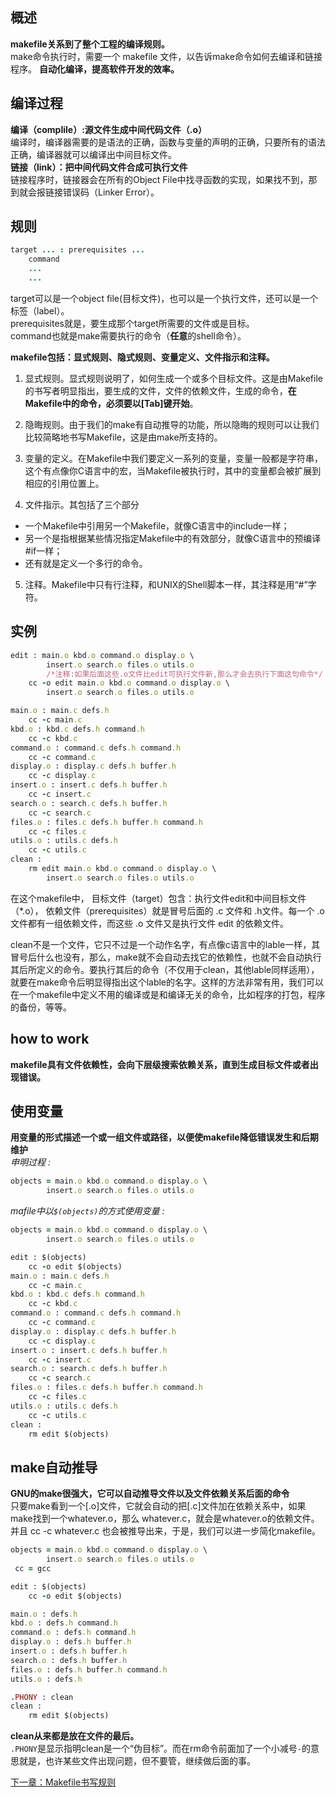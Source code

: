 ## 概述  
**makefile关系到了整个工程的编译规则。**  
make命令执行时，需要一个 makefile 文件，以告诉make命令如何去编译和链接程序。 
**自动化编译，提高软件开发的效率。**  

## 编译过程  
**编译（complile）:源文件生成中间代码文件（.o）**  
编译时，编译器需要的是语法的正确，函数与变量的声明的正确，只要所有的语法正确，编译器就可以编译出中间目标文件。  
**链接（link）：把中间代码文件合成可执行文件**  
链接程序时，链接器会在所有的Object File中找寻函数的实现，如果找不到，那到就会报链接错误码（Linker Error）。  

## 规则  
```ruby
target ... : prerequisites ...
	command
	...
	...
```  

target可以是一个object file(目标文件)，也可以是一个执行文件，还可以是一个标签（label）。  
prerequisites就是，要生成那个target所需要的文件或是目标。  
command也就是make需要执行的命令（**任意**的shell命令）。  

**makefile包括：显式规则、隐式规则、变量定义、文件指示和注释。**

1. 显式规则。显式规则说明了，如何生成一个或多个目标文件。这是由Makefile的书写者明显指出，要生成的文件，文件的依赖文件，生成的命令，**在Makefile中的命令，必须要以[Tab]键开始**。

2. 隐晦规则。由于我们的make有自动推导的功能，所以隐晦的规则可以让我们比较简略地书写Makefile，这是由make所支持的。  
3. 变量的定义。在Makefile中我们要定义一系列的变量，变量一般都是字符串，这个有点像你C语言中的宏，当Makefile被执行时，其中的变量都会被扩展到相应的引用位置上。  
4. 文件指示。其包括了三个部分
* 一个Makefile中引用另一个Makefile，就像C语言中的include一样；
* 另一个是指根据某些情况指定Makefile中的有效部分，就像C语言中的预编译#if一样；
* 还有就是定义一个多行的命令。
5. 注释。Makefile中只有行注释，和UNIX的Shell脚本一样，其注释是用“#”字符。  

## 实例  
```ruby
edit : main.o kbd.o command.o display.o \
		insert.o search.o files.o utils.o      
        /*注释:如果后面这些.o文件比edit可执行文件新,那么才会去执行下面这句命令*/
	cc -o edit main.o kbd.o command.o display.o \
		insert.o search.o files.o utils.o

main.o : main.c defs.h
	cc -c main.c
kbd.o : kbd.c defs.h command.h
	cc -c kbd.c
command.o : command.c defs.h command.h
	cc -c command.c
display.o : display.c defs.h buffer.h
	cc -c display.c
insert.o : insert.c defs.h buffer.h
	cc -c insert.c
search.o : search.c defs.h buffer.h
	cc -c search.c
files.o : files.c defs.h buffer.h command.h
	cc -c files.c
utils.o : utils.c defs.h
	cc -c utils.c
clean :
	rm edit main.o kbd.o command.o display.o \
		insert.o search.o files.o utils.o
```

在这个makefile中，
目标文件（target）包含：执行文件edit和中间目标文件（*.o），
依赖文件（prerequisites）就是冒号后面的 .c 文件和 .h文件。每一个 .o 文件都有一组依赖文件，而这些 .o 文件又是执行文件 edit 的依赖文件。  

clean不是一个文件，它只不过是一个动作名字，有点像c语言中的lable一样，其冒号后什么也没有，那么，make就不会自动去找它的依赖性，也就不会自动执行其后所定义的命令。要执行其后的命令（不仅用于clean，其他lable同样适用），就要在make命令后明显得指出这个lable的名字。这样的方法非常有用，我们可以在一个makefile中定义不用的编译或是和编译无关的命令，比如程序的打包，程序的备份，等等。  

## how to work
**makefile具有文件依赖性，会向下层级搜索依赖关系，直到生成目标文件或者出现错误。**  

## 使用变量  
**用变量的形式描述一个或一组文件或路径，以便使makefile降低错误发生和后期维护**  
*申明过程 :*  
```ruby
objects = main.o kbd.o command.o display.o \
		insert.o search.o files.o utils.o
```

*mafile中以`$(objects)`的方式使用变量 :*  
```ruby
objects = main.o kbd.o command.o display.o \
		insert.o search.o files.o utils.o

edit : $(objects)
	cc -o edit $(objects)
main.o : main.c defs.h
	cc -c main.c
kbd.o : kbd.c defs.h command.h
	cc -c kbd.c
command.o : command.c defs.h command.h
	cc -c command.c
display.o : display.c defs.h buffer.h
	cc -c display.c
insert.o : insert.c defs.h buffer.h
	cc -c insert.c
search.o : search.c defs.h buffer.h
	cc -c search.c
files.o : files.c defs.h buffer.h command.h
	cc -c files.c
utils.o : utils.c defs.h
	cc -c utils.c
clean :
	rm edit $(objects)
```

## make自动推导  
**GNU的make很强大，它可以自动推导文件以及文件依赖关系后面的命令**  
只要make看到一个[.o]文件，它就会自动的把[.c]文件加在依赖关系中，如果make找到一个whatever.o，那么 whatever.c，就会是whatever.o的依赖文件。并且 cc -c whatever.c 也会被推导出来，于是，我们可以进一步简化makefile。
```ruby
objects = main.o kbd.o command.o display.o \
		insert.o search.o files.o utils.o
 cc = gcc

edit : $(objects)
	cc -o edit $(objects)

main.o : defs.h
kbd.o : defs.h command.h
command.o : defs.h command.h
display.o : defs.h buffer.h
insert.o : defs.h buffer.h
search.o : defs.h buffer.h
files.o : defs.h buffer.h command.h
utils.o : defs.h

.PHONY : clean
clean :
	rm edit $(objects)
```
**clean从来都是放在文件的最后。**  
`.PHONY`是显示指明clean是一个“伪目标”。而在rm命令前面加了一个小减号`-`的意思就是，也许某些文件出现问题，但不要管，继续做后面的事。  

[下一章：Makefile书写规则]()





